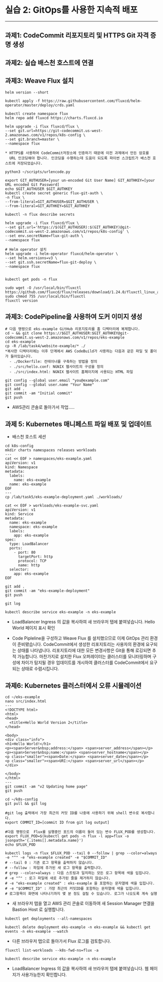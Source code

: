 # 실습 2: GitOps를 사용한 지속적 배포
---

## 과제1: CodeCommit 리포지토리 및 HTTPS Git 자격 증명 생성

## 과제2: 실습 배스천 호스트에 연결

## 과제3: Weave Flux 설치

```
helm version --short

kubectl apply -f https://raw.githubusercontent.com/fluxcd/helm-operator/master/deploy/crds.yaml

kubectl create namespace flux
helm repo add fluxcd https://charts.fluxcd.io

helm upgrade -i flux fluxcd/flux \
--set git.url=https://git-codecommit.us-west-2.amazonaws.com/v1/repos/k8s-config \
--set git.branch=master \
--namespace flux

* HTTPS를 사용하여 CodeCommit저장소에 인증하기 때문에 이전 과제에서 만든 암호를 
  URL 인코딩해야 합니다. 인코딩을 수행하는데 도움이 되도록 파이썬 스크립트가 배스천 호스트에 저장되었습니다.

python3 ~/scripts/urlencode.py

export GIT_AUTHUSER=[your un-encoded Git User Name] GIT_AUTHKEY=[your URL encoded Git Password]
echo $GIT_AUTHUSER $GIT_AUTHKEY
kubectl create secret generic flux-git-auth \
-n flux \
--from-literal=GIT_AUTHUSER=$GIT_AUTHUSER \
--from-literal=GIT_AUTHKEY=$GIT_AUTHKEY

kubectl -n flux describe secrets

helm upgrade -i flux fluxcd/flux \
--set git.url='https://$(GIT_AUTHUSER):$(GIT_AUTHKEY)@git-codecommit.us-west-2.amazonaws.com/v1/repos/k8s-config' \
--set env.secretName=flux-git-auth \
--namespace flux

# Helm operator 설치
helm upgrade -i helm-operator fluxcd/helm-operator \
--set helm.versions=v3 \
--set git.ssh.secretName=flux-git-deploy \
--namespace flux


kubectl get pods -n flux

sudo wget -O /usr/local/bin/fluxctl https://github.com/fluxcd/flux/releases/download/1.24.0/fluxctl_linux_amd64
sudo chmod 755 /usr/local/bin/fluxctl
fluxctl version
```


## 과제3: CodePipeline을 사용하여 도커 이미지 생성

```
# 다음 명령으로 eks-example GitHub 리포지토리를 홈 디렉터리에 복제합니다.
cd ~ && git clone https://$GIT_AUTHUSER:$GIT_AUTHKEY@git-codecommit.us-west-2.amazonaws.com/v1/repos/eks-example
cd eks-example
cp -R /lab/task4/website-example/* ./
*복사한 디렉터리에는 이후 단계에서 AWS CodeBuild가 사용하는 다음과 같은 파일 및 폴더가 들어있습니다.
  - ./Dockerfile: 컨테이너를 구축하는 방법을 정의
  - ./src/hello.conf: NGNIX 웹사이트의 구성을 정의
  - ./src/index.html: NGNIX 웹사이트 홈페이지에 사용되는 HTML 파일

git config --global user.email "you@example.com"
git config --global user.name "Your Name"
git add .
git commit -am "Initial commit"
git push
```
- AWS관리 콘솔로 돌아가서 작업.....

## 과제 5: Kubernetes 매니페스트 파일 배포 및 업데이트
- 배스천 호스트 세션
```cd ~ && git clone https://$GIT_AUTHUSER:$GIT_AUTHKEY@git-codecommit.us-west-2.amazonaws.com/v1/repos/k8s-config
cd k8s-config
mkdir charts namespaces releases workloads
---
cat << EOF > namespaces/eks-example.yaml
apiVersion: v1
kind: Namespace
metadata:
  labels:
    name: eks-example
  name: eks-example
EOF
---
cp /lab/task5/eks-example-deployment.yaml ./workloads/

cat << EOF > workloads/eks-example-svc.yaml
apiVersion: v1
kind: Service
metadata:
  name: eks-example
  namespace: eks-example
  labels:
    app: eks-example
spec:
  type: LoadBalancer
  ports:
    - port: 80
      targetPort: http
      protocol: TCP
      name: http
  selector:
    app: eks-example
EOF

git add .
git commit -am "eks-example-deployment"
git push

git log

kubectl describe service eks-example -n eks-example
```
- LoadBalancer Ingress 의 값을 복사하여 새 브라우저 탭에 붙여넣습니다.
 Hello World 페이지 표시 확인

- Code Pipleline을 구성하고 Weave Flux 를 설치했으므로 이제 GitOps 관리 환경이 준비됐습니다.
 CodeCommit에서 생성한 리포지토리는 사용자의 환경에 요구되는 상태를 나타냅니다.
 리포지토리에 대한 모든 변경사항은 Git을 통해 로깅되면 추적 가능합니다.
 마찬가지로 설치한 Flux 오퍼레이터는 클러스터를 모니터링하며 구성에 차이가 탐지될 경우 
 업데이트를 개시하여 클러스터를 CodeCommit에서 요구되는 상태로 수렴시킵니다. 


## 과제6: Kubernetes 클러스터에서 오류 시뮬레이션

```
cd ~/eks-example
nano src/index.html
---
<!DOCTYPE html>
<html>
<head>
  <title>Hello World Version 2</title>
</head>

<body>
<div class="info">
<h1>Hello World!</h1>
<p><span>Server&nbsp;address:</span> <span>server_address</span></p>
<p><span>Server&nbsp;name:</span> <span>server_hostname</span></p>
<p class="smaller"><span>Date:</span> <span>server_date</span></p>
<p class="smaller"><span>URI:</span> <span>server_url</span></p>
</div>

</body>
</html>
---
git commit -am "v2 Updating home page"
git push

cd ~/k8s-config
git pull && git log

#git log 출력에서 가장 최근의 커밋 ID를 나중에 사용하기 위해 shell 변수로 복사합니다.
export COMMIT_ID=[commit ID from git log output]

#다음 명령으로  Flux를 실행중인 포드의 이름이 들어 있는 변수 FLUX_POD를 생성합니다.
export FLUX_POD=$(kubectl get pods -n flux -l app=flux -o jsonpath='{.items[].metadata.name}')
echo $FLUX_POD

kubectl logs -n flux $FLUX_POD --tail 0 --follow | grep --color=always -e "^" -e "eks-example created" -e "$COMMIT_ID"
# --tail 0 : 기존 로그 항목을 출력하지 않습니다.
# --follow : 파일에 추가된 새 로그 항목을 출력합니다.
# grep --color=always : 다음 스트링과 일치하는 모든 로그 항목에 색을 입힙니다.
# -e "^" : 로그 파일에 새로 추가된 줄을 제거하지 않습니다.
# -e "eks-example created" : eks-example 을 포함하는 문자열에 색을 입힙니다.
# -e "$COMMIT_ID" : 가장 최근의 커밋ID를 포함하는 문자열에 색을 입힙니다.
# 로그항목이 화면에 나타나기까지 몇 분 정도 걸릴 수 있습니다. 로그가 나오도록 계속 실행
```

- 새 브라우저 탭을 열고 AWS 관리 콘솔로 이동하여 새 Session Manager 연결을 Bastion Host 로 실행합니다.
```
kubectl get deployments --all-namespaces

kubectl delete deployment eks-example -n eks-example && kubectl get events -n eks-example --watch
```
- 다른 브라우저 탭으로 돌아가서 Flux 로그를 검토합니다.

```
fluxctl list-workloads --k8s-fwd-ns=flux -a
```

```
kubectl describe service eks-example -n eks-example
```
- LoadBalancer Ingress 의 값을 복사하여 새 브라우저 탭에 붙여넣습니다. 웹 페이지가 사용가능한지 확인합니다.
















